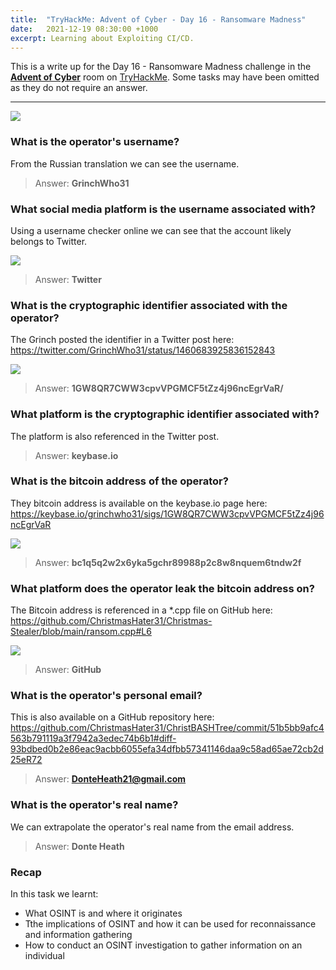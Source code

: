 ```yaml
---
title:  "TryHackMe: Advent of Cyber - Day 16 - Ransomware Madness"
date:   2021-12-19 08:30:00 +1000
excerpt: Learning about Exploiting CI/CD.
---
```


This is a write up for the Day 16 - Ransomware Madness challenge in the [**Advent of Cyber**](https://tryhackme.com/room/adventofcyber3) room on [TryHackMe](https://tryhackme.com). Some tasks may have been omitted as they do not require an answer.

***

<img src="{{ site.baseurl }}/assets/images/2021-12-19-advent-of-cyber-day-16/d16_01.jpg">

### What is the operator's username?

From the Russian translation we can see the username.

> Answer: **GrinchWho31**

### What social media platform is the username associated with?

Using a username checker online we can see that the account likely belongs to Twitter.

<img src="{{ site.baseurl }}/assets/images/2021-12-19-advent-of-cyber-day-16/d16_02.jpg">

> Answer: **Twitter**

### What is the cryptographic identifier associated with the operator?

The Grinch posted the identifier in a Twitter post here: https://twitter.com/GrinchWho31/status/1460683925836152843

<img src="{{ site.baseurl }}/assets/images/2021-12-19-advent-of-cyber-day-16/d16_03.jpg">

> Answer: **1GW8QR7CWW3cpvVPGMCF5tZz4j96ncEgrVaR/**

### What platform is the cryptographic identifier associated with?

The platform is also referenced in the Twitter post.

> Answer: **keybase.io**

### What is the bitcoin address of the operator?

They bitcoin address is available on the keybase.io page here: https://keybase.io/grinchwho31/sigs/1GW8QR7CWW3cpvVPGMCF5tZz4j96ncEgrVaR

<img src="{{ site.baseurl }}/assets/images/2021-12-19-advent-of-cyber-day-16/d16_04.jpg">

> Answer: **bc1q5q2w2x6yka5gchr89988p2c8w8nquem6tndw2f**

### What platform does the operator leak the bitcoin address on? 

The Bitcoin address is referenced in a *.cpp file on GitHub here: https://github.com/ChristmasHater31/Christmas-Stealer/blob/main/ransom.cpp#L6

<img src="{{ site.baseurl }}/assets/images/2021-12-19-advent-of-cyber-day-16/d16_05.jpg">

> Answer: **GitHub**

### What is the operator's personal email?

This is also available on a GitHub repository here: https://github.com/ChristmasHater31/ChristBASHTree/commit/51b5bb9afc4563b791119a3f7942a3edec74b6b1#diff-93bdbed0b2e86eac9acbb6055efa34dfbb57341146daa9c58ad65ae72cb2d25eR72

> Answer: **DonteHeath21@gmail.com**

### What is the operator's real name?

We can extrapolate the operator's real name from the email address.

> Answer: **Donte Heath**

### Recap

In this task we learnt:
 * What OSINT is and where it originates
 * Tthe implications of OSINT and how it can be used for reconnaissance and information gathering
 * How to conduct an OSINT investigation to gather information on an individual
 